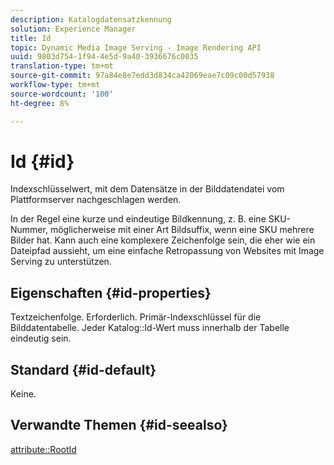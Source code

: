 ```yaml
---
description: Katalogdatensatzkennung
solution: Experience Manager
title: Id
topic: Dynamic Media Image Serving - Image Rendering API
uuid: 9803d754-1f94-4e5d-9a40-3936676c0035
translation-type: tm+mt
source-git-commit: 97a84e8e7edd3d834ca42069eae7c09c00d57938
workflow-type: tm+mt
source-wordcount: '100'
ht-degree: 8%

---
```



# Id {#id}

Indexschlüsselwert, mit dem Datensätze in der Bilddatendatei vom Plattformserver nachgeschlagen werden.

In der Regel eine kurze und eindeutige Bildkennung, z. B. eine SKU-Nummer, möglicherweise mit einer Art Bildsuffix, wenn eine SKU mehrere Bilder hat. Kann auch eine komplexere Zeichenfolge sein, die eher wie ein Dateipfad aussieht, um eine einfache Retropassung von Websites mit Image Serving zu unterstützen.

## Eigenschaften {#id-properties}

Textzeichenfolge. Erforderlich. Primär-Indexschlüssel für die Bilddatentabelle. Jeder Katalog::Id-Wert muss innerhalb der Tabelle eindeutig sein.

## Standard {#id-default}

Keine.

## Verwandte Themen {#id-seealso}

[attribute::RootId](/help/aem-is-ir-api/is-api/image-catalog/image-serving-api-ref/c-image-catalog-reference/c-attributes-reference/r-rootid.md)